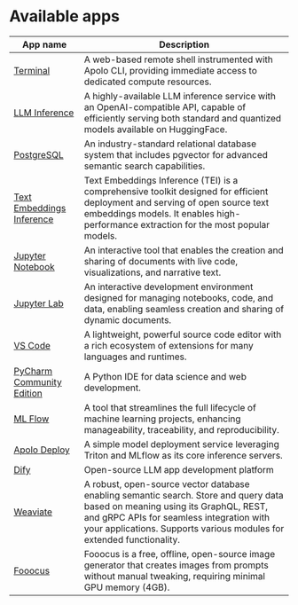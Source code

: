 # Available apps

| App name                                                  | Description                                                                                                                                                                                                                                        |
| --------------------------------------------------------- | -------------------------------------------------------------------------------------------------------------------------------------------------------------------------------------------------------------------------------------------------- |
| [Terminal](terminal.md)                                   | A web-based remote shell instrumented with Apolo CLI, providing immediate access to dedicated compute resources.                                                                                                                                   |
| [LLM Inference](llm-inference.md)                         | A highly-available LLM inference service with an OpenAI-compatible API, capable of efficiently serving both standard and quantized models available on HuggingFace.                                                                                |
| [PostgreSQL](postgre-sql.md)                              | An industry-standard relational database system that includes pgvector for advanced semantic search capabilities.                                                                                                                                  |
| [Text Embeddings Inference](text-embeddings-inference.md) | Text Embeddings Inference (TEI) is a comprehensive toolkit designed for efficient deployment and serving of open source text embeddings models. It enables high-performance extraction for the most popular models.                                |
| [Jupyter Notebook](jupyter-notebook.md)                   | An interactive tool that enables the creation and sharing of documents with live code, visualizations, and narrative text.                                                                                                                         |
| [Jupyter Lab](jupyter-lab.md)                             | An interactive development environment designed for managing notebooks, code, and data, enabling seamless creation and sharing of dynamic documents.                                                                                               |
| [VS Code](vs-code.md)                                     | A lightweight, powerful source code editor with a rich ecosystem of extensions for many languages and runtimes.                                                                                                                                    |
| [PyCharm Community Edition](py-charm.md)                  | A Python IDE for data science and web development.                                                                                                                                                                                                 |
| [ML Flow](ml-flow.md)                                     | A tool that streamlines the full lifecycle of machine learning projects, enhancing manageability, traceability, and reproducibility.                                                                                                               |
| [Apolo Deploy](apolo-deploy.md)                           | A simple model deployment service leveraging Triton and MLflow as its core inference servers.                                                                                                                                                      |
| [Dify](dify.md)                                           | Open-source LLM app development platform                                                                                                                                                                                                           |
| [Weaviate](weaviate.md)                                   | A robust, open-source vector database enabling semantic search. Store and query data based on meaning using its GraphQL, REST, and gRPC APIs for seamless integration with your applications. Supports various modules for extended functionality. |
| [Fooocus](../../../core/apps/available-apps/fooocus.md)   | Fooocus is a free, offline, open-source image generator that creates images from prompts without manual tweaking, requiring minimal GPU memory (4GB).                                                                                              |

